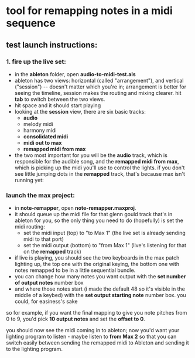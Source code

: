 # tool for remapping notes in a midi sequence

## test launch instructions:
### 1. fire up the live set:
- in the __ableton__ folder, open __audio-to-midi-test.als__
- ableton has two views: horizontal (called "arrangement"), and vertical ("session") -- doesn't matter which you're in; arrangement is better for seeing the timeline, session makes the routing and mixing clearer. hit __tab__ to switch between the two views.
- hit space and it should start playing
- looking at the __session__ view, there are six basic tracks:
  - __audio__
  - melody midi
  - harmony midi
  - __consolidated midi__
  - __midi out to max__
  - __remapped midi from max__
- the two most important for you will be the __audio__ track, which is responsible for the audible song, and the __remapped midi from max__, which is picking up the midi you'll use to control the lights. if you don't see little jumping dots in the __remapped__ track, that's because max isn't running yet:
### launch the max project:
- in __note-remapper__, open __note-remapper.maxproj__.
- it should queue up the midi file for that glenn gould track that's in ableton for you, so the only thing you need to do (hopefully) is set the midi routing:
  - set the midi input (top) to "to Max 1" (the live set is already sending midi to that port)
  - set the midi output (bottom) to "from Max 1" (live's listening for that on the __remapped__ track)
- if live is playing, you should see the two keyboards in the max patch lighting up, the top one with the original keying, the bottom one with notes remapped to be in a little sequential bundle.
- you can change how many notes you want output with the __set number of output notes__ number box
- and where those notes start (i made the default 48 so it's visible in the middle of a keybed) with the __set output starting note__ number box. you could, for easiness's sake

so for example, if you want the final mapping to give you note pitches from 0 to 9, you'd pick __10 output notes__ and set the __offset to 0__.

you should now see the midi coming in to ableton; now you'd want your lighting program to listen - maybe listen to __from Max 2__ so that you can switch easily between sending the remapped midi to Ableton and sending it to the lighting program.
